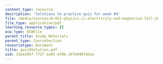 ```yaml
---
content_type: resource
description: 'Solutions to practice quiz for week #9'
file: /media/courses/8-022-physics-ii-electricity-and-magnetism-fall-2002/31ba195f77271e85af0b34fe940fab1e_quiz9Solution.pdf
file_type: application/pdf
learning_resource_types: []
ocw_type: OCWFile
parent_title: Study Materials
parent_type: CourseSection
resourcetype: Document
title: quiz9Solution.pdf
uid: 31ba195f-7727-1e85-af0b-34fe940fab1e
---
```

